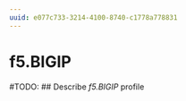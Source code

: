 ```yaml
---
uuid: e077c733-3214-4100-8740-c1778a778831
---
```



# f5.BIGIP


#TODO: ## Describe *f5.BIGIP* profile

